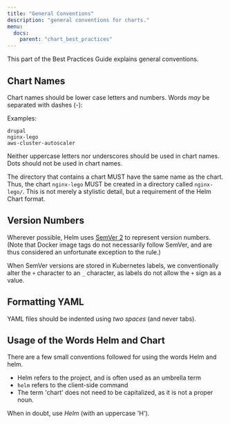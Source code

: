 ```yaml
---
title: "General Conventions"
description: "general conventions for charts."
menu:
  docs:
    parent: "chart_best_practices"
---
```


This part of the Best Practices Guide explains general conventions.

## Chart Names

Chart names should be lower case letters and numbers. Words _may_ be separated with dashes (-):

Examples:

```
drupal
nginx-lego
aws-cluster-autoscaler
```

Neither uppercase letters nor underscores should be used in chart names. Dots should not be used in chart names.

The directory that contains a chart MUST have the same name as the chart. Thus, the chart `nginx-lego` MUST be created in a directory called `nginx-lego/`. This is not merely a stylistic detail, but a requirement of the Helm Chart format.

## Version Numbers

Wherever possible, Helm uses [SemVer 2](http://semver.org) to represent version numbers. (Note that Docker image tags do not necessarily follow SemVer, and are thus considered an unfortunate exception to the rule.)

When SemVer versions are stored in Kubernetes labels, we conventionally alter the `+` character to an `_` character, as labels do not allow the `+` sign as a value.

## Formatting YAML

YAML files should be indented using _two spaces_ (and never tabs).

## Usage of the Words Helm and Chart

There are a few small conventions followed for using the words Helm and helm.

- Helm refers to the project, and is often used as an umbrella term
- `helm` refers to the client-side command
- The term 'chart' does not need to be capitalized, as it is not a proper noun.

When in doubt, use _Helm_ (with an uppercase 'H').
